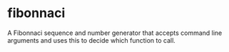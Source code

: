 fibonnaci
=========

A Fibonnaci sequence and number generator that accepts command line arguments and uses this to decide which function to call.
